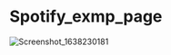 # Spotify_exmp_page
![Screenshot_1638230181](https://user-images.githubusercontent.com/54988806/143961197-48834145-7958-4dfc-94bc-9e57ecd36b4b.png)
